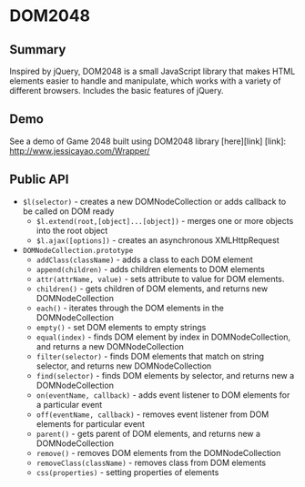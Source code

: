# DOM2048

## Summary
Inspired by jQuery, DOM2048 is a small JavaScript library that makes HTML elements easier to handle and manipulate, which works with a variety of different browsers. Includes the basic features of jQuery.

## Demo
See a demo of Game 2048 built using DOM2048 library [here][link]
[link]: http://www.jessicayao.com/Wrapper/


## Public API

* `$l(selector)` - creates a new DOMNodeCollection or adds callback to be called on DOM ready
  * `$l.extend(root,[object]...[object])` - merges one or more objects into the root object
  * `$l.ajax([options])` - creates an asynchronous XMLHttpRequest
* `DOMNodeCollection.prototype`
  * `addClass(className)` - adds a class to each DOM element
  * `append(children)` - adds children elements to DOM elements
  * `attr(attrName, value)` - sets attribute to value for DOM elements.
  * `children()` - gets children of DOM elements, and returns new DOMNodeCollection
  * `each()` - iterates through the DOM elements in the DOMNodeCollection
  * `empty()` - set DOM elements to empty strings
  * `equal(index)` - finds DOM element by index in DOMNodeCollection, and returns a new DOMNodeCollection
  * `filter(selector)` - finds DOM elements that match on string selector, and returns new DOMNodeCollection
  * `find(selector)` - finds DOM elements by selector, and returns new a  DOMNodeCollection
  * `on(eventName, callback)` - adds event listener to DOM elements for a  particular event
  * `off(eventName, callback)` - removes event listener from DOM elements for particular event
  * `parent()` - gets parent of DOM elements, and returns new a  DOMNodeCollection
  * `remove()` - removes DOM elements from the DOMNodeCollection
  * `removeClass(className)` - removes class from DOM elements
  * `css(properties)` - setting properties of elements
